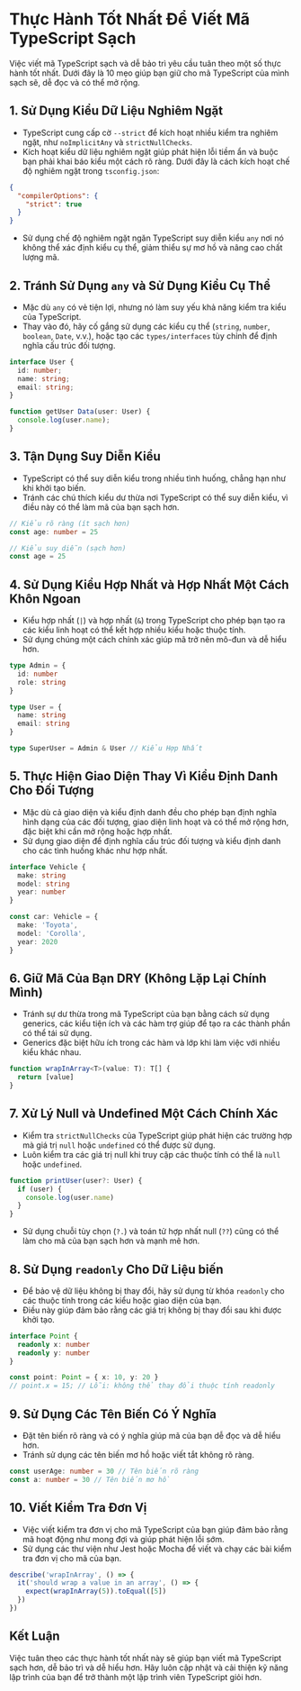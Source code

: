 # Thực Hành Tốt Nhất Để Viết Mã TypeScript Sạch

Việc viết mã TypeScript sạch và dễ bảo trì yêu cầu tuân theo một số thực hành tốt nhất. Dưới đây là 10 mẹo giúp bạn giữ cho mã TypeScript của mình sạch sẽ, dễ đọc và có thể mở rộng.

## 1. Sử Dụng Kiểu Dữ Liệu Nghiêm Ngặt

- TypeScript cung cấp cờ `--strict` để kích hoạt nhiều kiểm tra nghiêm ngặt, như `noImplicitAny` và `strictNullChecks`.
- Kích hoạt kiểu dữ liệu nghiêm ngặt giúp phát hiện lỗi tiềm ẩn và buộc bạn phải khai báo kiểu một cách rõ ràng. Dưới đây là cách kích hoạt chế độ nghiêm ngặt trong `tsconfig.json`:

```json
{
  "compilerOptions": {
    "strict": true
  }
}
```

- Sử dụng chế độ nghiêm ngặt ngăn TypeScript suy diễn kiểu `any` nơi nó không thể xác định kiểu cụ thể, giảm thiểu sự mơ hồ và nâng cao chất lượng mã.

## 2. Tránh Sử Dụng `any` và Sử Dụng Kiểu Cụ Thể

- Mặc dù `any` có vẻ tiện lợi, nhưng nó làm suy yếu khả năng kiểm tra kiểu của TypeScript.
- Thay vào đó, hãy cố gắng sử dụng các kiểu cụ thể (`string`, `number`, `boolean`, `Date`, v.v.), hoặc tạo các `types/interfaces` tùy chỉnh để định nghĩa cấu trúc đối tượng.

```typescript
interface User {
  id: number;
  name: string;
  email: string;
}

function getUser Data(user: User) {
  console.log(user.name);
}
```

## 3. Tận Dụng Suy Diễn Kiểu

- TypeScript có thể suy diễn kiểu trong nhiều tình huống, chẳng hạn như khi khởi tạo biến.
- Tránh các chú thích kiểu dư thừa nơi TypeScript có thể suy diễn kiểu, vì điều này có thể làm mã của bạn sạch hơn.

```typescript
// Kiểu rõ ràng (ít sạch hơn)
const age: number = 25

// Kiểu suy diễn (sạch hơn)
const age = 25
```

## 4. Sử Dụng Kiểu Hợp Nhất và Hợp Nhất Một Cách Khôn Ngoan

- Kiểu hợp nhất (`|`) và hợp nhất (`&`) trong TypeScript cho phép bạn tạo ra các kiểu linh hoạt có thể kết hợp nhiều kiểu hoặc thuộc tính.
- Sử dụng chúng một cách chính xác giúp mã trở nên mô-đun và dễ hiểu hơn.

```typescript
type Admin = {
  id: number
  role: string
}

type User = {
  name: string
  email: string
}

type SuperUser = Admin & User // Kiểu Hợp Nhất
```

## 5. Thực Hiện Giao Diện Thay Vì Kiểu Định Danh Cho Đối Tượng

- Mặc dù cả giao diện và kiểu định danh đều cho phép bạn định nghĩa hình dạng của các đối tượng, giao diện linh hoạt và có thể mở rộng hơn, đặc biệt khi cần mở rộng hoặc hợp nhất.
- Sử dụng giao diện để định nghĩa cấu trúc đối tượng và kiểu định danh cho các tình huống khác như hợp nhất.

```typescript
interface Vehicle {
  make: string
  model: string
  year: number
}

const car: Vehicle = {
  make: 'Toyota',
  model: 'Corolla',
  year: 2020
}
```

## 6. Giữ Mã Của Bạn DRY (Không Lặp Lại Chính Mình)

- Tránh sự dư thừa trong mã TypeScript của bạn bằng cách sử dụng generics, các kiểu tiện ích và các hàm trợ giúp để tạo ra các thành phần có thể tái sử dụng.
- Generics đặc biệt hữu ích trong các hàm và lớp khi làm việc với nhiều kiểu khác nhau.

```typescript
function wrapInArray<T>(value: T): T[] {
  return [value]
}
```

## 7. Xử Lý Null và Undefined Một Cách Chính Xác

- Kiểm tra `strictNullChecks` của TypeScript giúp phát hiện các trường hợp mà giá trị `null` hoặc `undefined` có thể được sử dụng.
- Luôn kiểm tra các giá trị null khi truy cập các thuộc tính có thể là `null` hoặc `undefined`.

```typescript
function printUser(user?: User) {
  if (user) {
    console.log(user.name)
  }
}
```

- Sử dụng chuỗi tùy chọn (`?.`) và toán tử hợp nhất null (`??`) cũng có thể làm cho mã của bạn sạch hơn và mạnh mẽ hơn.

## 8. Sử Dụng `readonly` Cho Dữ Liệu biến

- Để bảo vệ dữ liệu không bị thay đổi, hãy sử dụng từ khóa `readonly` cho các thuộc tính trong các kiểu hoặc giao diện của bạn.
- Điều này giúp đảm bảo rằng các giá trị không bị thay đổi sau khi được khởi tạo.

```typescript
interface Point {
  readonly x: number
  readonly y: number
}

const point: Point = { x: 10, y: 20 }
// point.x = 15; // Lỗi: không thể thay đổi thuộc tính readonly
```

## 9. Sử Dụng Các Tên Biến Có Ý Nghĩa

- Đặt tên biến rõ ràng và có ý nghĩa giúp mã của bạn dễ đọc và dễ hiểu hơn.
- Tránh sử dụng các tên biến mơ hồ hoặc viết tắt không rõ ràng.

```typescript
const userAge: number = 30 // Tên biến rõ ràng
const a: number = 30 // Tên biến mơ hồ
```

## 10. Viết Kiểm Tra Đơn Vị

- Việc viết kiểm tra đơn vị cho mã TypeScript của bạn giúp đảm bảo rằng mã hoạt động như mong đợi và giúp phát hiện lỗi sớm.
- Sử dụng các thư viện như Jest hoặc Mocha để viết và chạy các bài kiểm tra đơn vị cho mã của bạn.

```typescript
describe('wrapInArray', () => {
  it('should wrap a value in an array', () => {
    expect(wrapInArray(5)).toEqual([5])
  })
})
```

## Kết Luận

Việc tuân theo các thực hành tốt nhất này sẽ giúp bạn viết mã TypeScript sạch hơn, dễ bảo trì và dễ hiểu hơn. Hãy luôn cập nhật và cải thiện kỹ năng lập trình của bạn để trở thành một lập trình viên TypeScript giỏi hơn.
